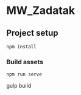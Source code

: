 # MW_Zadatak


## Project setup
```
npm install
```

### Build assets
```
npm run serve
```
gulp build
```
